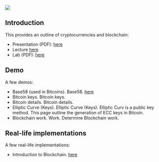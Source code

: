 <img src="https://github.com/billbuchanan/csn09112/blob/master/zadditional/top_csn09112.png"/>

## Introduction
This provides an outline of cryptocurrencies and blockchain:

* Presentation (PDF): [here](https://asecuritysite.com/public/chapter10_blockchain.pdf)
* Lecture [here](https://www.youtube.com/watch?v=zi9uCkcS72w&feature=emb_title)
* Lab (PDF): [here](https://asecuritysite.com/public/blockchain_lab.pdf)

## Demo
A few demos:
* Base58 (used in Bitcoins). Base58. [here](https://asecuritysite.com/encryption/base58)
* Bitcoin keys. Bitcoin keys.
* Bitcoin details. Bitcoin details.
* Elliptic Curve (Keys). Elliptic Curve (Keys). Elliptic Curv is a public key method. This page outline the generation of ECC keys in Bitcoin.
* Blockchain work. Work. Determine Blockchain work.

## Real-life implementations
A few real-life implementations:
* Introduction to Blockchain. [here](https://www.youtube.com/watch?v=Gl3Suylr-7E)
